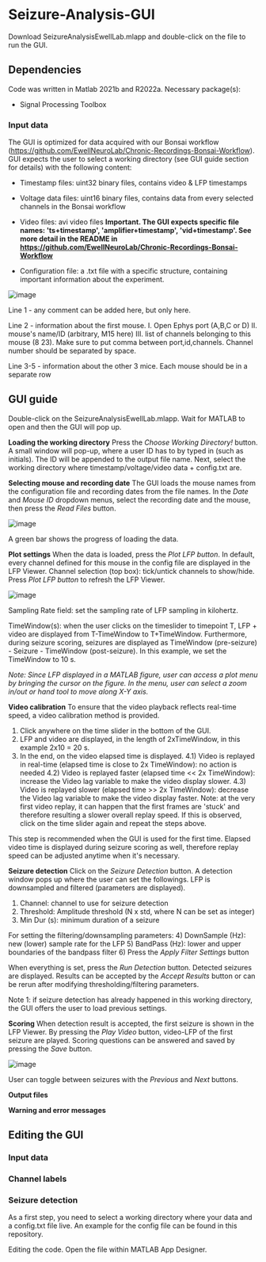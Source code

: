 # Seizure-Analysis-GUI

Download SeizureAnalysisEwellLab.mlapp and double-click on the file to run the GUI.


## Dependencies
Code was written in Matlab 2021b and R2022a. Necessary package(s):
* Signal Processing Toolbox

### Input data
The GUI is optimized for data acquired with our Bonsai workflow (https://github.com/EwellNeuroLab/Chronic-Recordings-Bonsai-Workflow).
GUI expects the user to select a working directory (see GUI guide section for details) with the following content:
* Timestamp files: uint32 binary files, contains video & LFP timestamps
* Voltage data files: uint16 binary files, contains data from every selected channels in the Bonsai workflow
* Video files: avi video files
**Important. The GUI expects specific file names: 'ts+timestamp', 'amplifier+timestamp', 'vid+timestamp'. See more detail in the README in https://github.com/EwellNeuroLab/Chronic-Recordings-Bonsai-Workflow**

* Configuration file: a .txt file with a specific structure, containing important information about the experiment.

![image](https://user-images.githubusercontent.com/94412124/171505253-4e66b020-8f70-4900-aad7-9faa65492c1b.png)

Line 1 - any comment can be added here, but only here.

Line 2 - information about the first mouse. I. Open Ephys port (A,B,C or D) II. mouse's name/ID (arbitrary, M15 here) III. list of channels belonging to this mouse (8 23). Make sure to put comma between port,id,channels. Channel number should be separated by space.

Line 3-5 - information about the other 3 mice. Each mouse should be in a separate row


## GUI guide
Double-click on the SeizureAnalysisEwellLab.mlapp. Wait for MATLAB to open and then the GUI will pop up.

**Loading the working directory**
Press the *Choose Working Directory!* button. A small window will pop-up, where a user ID has to by typed in (such as initials). The ID will be appended to the output file name. Next, select the working directory where timestamp/voltage/video data + config.txt are.

**Selecting mouse and recording date**
The GUI loads the mouse names from the configuration file and recording dates from the file names. In the *Date* and *Mouse ID* dropdown menus, select the recording date and the mouse, then press the *Read Files* button. 

![image](https://user-images.githubusercontent.com/94412124/171508881-05b47dac-c882-4f8b-9a0a-fc3500d5ad95.png)

A green bar shows the progress of loading the data.

**Plot settings**
When the data is loaded, press the *Plot LFP button*. In default, every channel defined for this mouse in the config file are displayed in the LFP Viewer. 
Channel selection (top box): tick/untick channels to show/hide. Press *Plot LFP button* to refresh the LFP Viewer. 

![image](https://user-images.githubusercontent.com/94412124/171509478-5666a1f3-45ea-457a-8697-ae21b2ffdf06.png)

Sampling Rate field: set the sampling rate of LFP sampling in kilohertz.

TimeWindow(s): when the user clicks on the timeslider to timepoint T, LFP + video are displayed from T-TimeWindow to T+TimeWindow. Furthermore, during seizure scoring, seizures are displayed as TimeWindow (pre-seizure) - Seizure - TimeWindow (post-seizure). In this example, we set the TimeWindow to 10 s.

*Note: Since LFP displayed in a MATLAB figure, user can access a plot menu by bringing the cursor on the figure. In the menu, user can select a zoom in/out or hand tool to move along X-Y axis.*

**Video calibration**
To ensure that the video playback reflects real-time speed, a video calibration method is provided.
1) Click anywhere on the time slider in the bottom of the GUI. 
2) LFP and video are displayed, in the length of 2xTimeWindow, in this example 2x10 = 20 s.
3) In the end, on the video elapsed time is displayed. 
4.1) Video is replayed in real-time (elapsed time is close to 2x TimeWindow): no action is needed
4.2) Video is replayed faster (elapsed time << 2x TimeWindow): increase the Video lag variable to make the video display slower.
4.3) Video is replayed slower (elapsed time >> 2x TimeWindow): decrease the Video lag variable to make the video display faster. Note: at the very first video replay, it can happen that the first frames are 'stuck' and therefore resulting a slower overall replay speed. If this is observed, click on the time slider again and repeat the steps above.

This step is recommended when the GUI is used for the first time. Elapsed video time is displayed during seizure scoring as well, therefore replay speed can be adjusted anytime when it's necessary.

**Seizure detection**
Click on the *Seizure Detection* button. A detection window pops up where the user can set the followings. LFP is downsampled and filtered (parameters are displayed).

1) Channel: channel to use for seizure detection
2) Threshold: Amplitude threshold (N x std, where N can be set as integer)
3) Min Dur (s): minimum duration of a seizure

For setting the filtering/downsampling parameters:
4) DownSample (Hz): new (lower) sample rate for the LFP
5) BandPass (Hz): lower and upper boundaries of the bandpass filter
6) Press the *Apply Filter Settings* button 

When everything is set, press the *Run Detection* button. Detected seizures are displayed. Results can be accepted by the *Accept Results* button or can be rerun after modifying thresholding/filtering parameters.

Note 1: if seizure detection has already happened in this working directory, the GUI offers the user to load previous settings. 

**Scoring**
When detection result is accepted, the first seizure is shown in the LFP Viewer. By pressing the *Play Video* button, video-LFP of the first seizure are played. Scoring questions can be answered and saved by pressing the *Save* button.

![image](https://user-images.githubusercontent.com/94412124/171514298-5f96102d-8820-480b-a01e-13f2d44ba6a4.png)

User can toggle between seizures with the *Previous* and *Next* buttons.


**Output files**

**Warning and error messages**

## Editing the GUI

### Input data
### Channel labels
### Seizure detection
 
As a first step, you need to select a working directory where your data and a config.txt file live. An example for the config file can be found in this repository.

Editing the code. Open the file within MATLAB App Designer.
